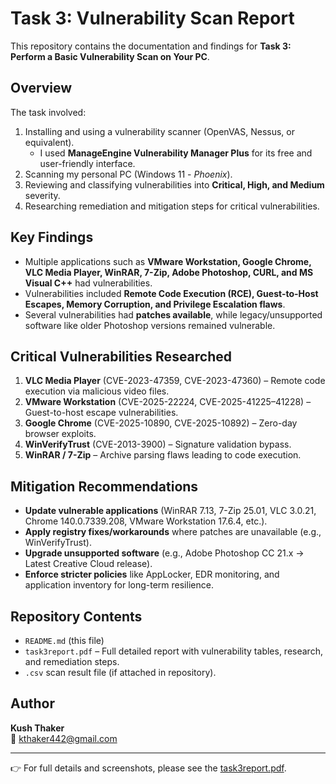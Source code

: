 # Task 3: Vulnerability Scan Report

This repository contains the documentation and findings for **Task 3: Perform a Basic Vulnerability Scan on Your PC**.

## Overview
The task involved:
1. Installing and using a vulnerability scanner (OpenVAS, Nessus, or equivalent).  
   - I used **ManageEngine Vulnerability Manager Plus** for its free and user-friendly interface.  
2. Scanning my personal PC (Windows 11 - *Phoenix*).  
3. Reviewing and classifying vulnerabilities into **Critical, High, and Medium** severity.  
4. Researching remediation and mitigation steps for critical vulnerabilities.

## Key Findings
- Multiple applications such as **VMware Workstation, Google Chrome, VLC Media Player, WinRAR, 7-Zip, Adobe Photoshop, CURL, and MS Visual C++** had vulnerabilities.  
- Vulnerabilities included **Remote Code Execution (RCE), Guest-to-Host Escapes, Memory Corruption, and Privilege Escalation flaws**.  
- Several vulnerabilities had **patches available**, while legacy/unsupported software like older Photoshop versions remained vulnerable.

## Critical Vulnerabilities Researched
1. **VLC Media Player** (CVE-2023-47359, CVE-2023-47360) – Remote code execution via malicious video files.  
2. **VMware Workstation** (CVE-2025-22224, CVE-2025-41225–41228) – Guest-to-host escape vulnerabilities.  
3. **Google Chrome** (CVE-2025-10890, CVE-2025-10892) – Zero-day browser exploits.  
4. **WinVerifyTrust** (CVE-2013-3900) – Signature validation bypass.  
5. **WinRAR / 7-Zip** – Archive parsing flaws leading to code execution.  

## Mitigation Recommendations
- **Update vulnerable applications** (WinRAR 7.13, 7-Zip 25.01, VLC 3.0.21, Chrome 140.0.7339.208, VMware Workstation 17.6.4, etc.).  
- **Apply registry fixes/workarounds** where patches are unavailable (e.g., WinVerifyTrust).  
- **Upgrade unsupported software** (e.g., Adobe Photoshop CC 21.x → Latest Creative Cloud release).  
- **Enforce stricter policies** like AppLocker, EDR monitoring, and application inventory for long-term resilience.  

## Repository Contents
- `README.md` (this file)  
- `task3report.pdf` – Full detailed report with vulnerability tables, research, and remediation steps.  
- `.csv` scan result file (if attached in repository).  

## Author
**Kush Thaker**  
📧 kthaker442@gmail.com  

---
👉 For full details and screenshots, please see the [task3report.pdf](./task3report.pdf).
